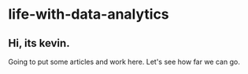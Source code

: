 # life-with-data-analytics

Hi, its kevin.
---

Going to put some articles and work here.
Let's see how far we can go.

